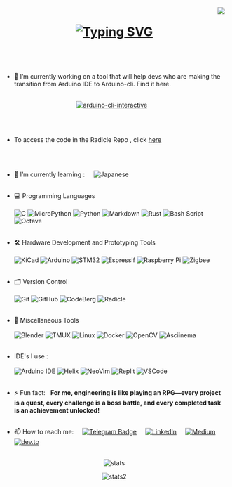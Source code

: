<img align="right" src="https://visitor-badge.laobi.icu/badge?page_id=Vaishnav-Sabari-Girish.Vaishnav-Sabari-Girish" />


## <h1 align="center"> [![Typing SVG](https://readme-typing-svg.demolab.com?duration=3000&height=70&font=Fira+Code&center=true&pause=300&multiline=true&width=430&lines=Hi+there+%F0%9F%91%8B;I+am+@Vaishnav-Sabari-Girish)](https://git.io/typing-svg) </p>
<br> <br> 

- 🔭 I’m currently working on a tool that will help devs who are making the transition from Arduino IDE to Arduino-cli. Find it here. <br><br>
<p align="center"><a href="https://github.com/Vaishnav-Sabari-Girish/arduino-cli-interactive"><img src="https://github-readme-stats.vercel.app/api/pin/?username=Vaishnav-Sabari-Girish&repo=arduino-cli-interactive&theme=panda" alt="arduino-cli-interactive" /></a> &nbsp;&nbsp; 
</p>
<br><br>

- To access the code in the Radicle Repo , click [here](https://app.radicle.xyz/nodes/seed.radicle.garden/rad:z2xtEKkr65SpfQZUQWgqVKSVkfbfw)

<br> <br>

- 🌱 I’m currently learning : &nbsp; &nbsp;  ![Japanese](https://img.shields.io/badge/%E6%97%A5%E6%9C%AC%E8%AA%9E-red?style=for-the-badge&logo=japan&logoColor=white) <br> <br> 

- 💻 Programming Languages
<br> <br>
![C](https://img.shields.io/badge/C-A8B9CC.svg?style=for-the-badge&logo=C&logoColor=black) ![MicroPython](https://img.shields.io/badge/MicroPython-2B2728.svg?style=for-the-badge&logo=MicroPython&logoColor=white)  ![Python](https://img.shields.io/badge/Python-3776AB.svg?style=for-the-badge&logo=Python&logoColor=white)  ![Markdown](https://img.shields.io/badge/Markdown-000000?style=for-the-badge&logo=markdown&logoColor=white) ![Rust](https://img.shields.io/badge/rust-%23000000.svg?style=for-the-badge&logo=rust&logoColor=white)  ![Bash Script](https://img.shields.io/badge/bash_script-%23121011.svg?style=for-the-badge&logo=gnu-bash&logoColor=white) ![Octave](https://img.shields.io/badge/Octave-0790C0.svg?style=for-the-badge&logo=Octave&logoColor=white) 
<br><br>
- 🛠️ Hardware Development and Prototyping Tools
<br><br>
![KiCad](https://img.shields.io/badge/KiCad-314CB0.svg?style=for-the-badge&logo=KiCad&logoColor=white) ![Arduino](https://img.shields.io/badge/-Arduino-00979D?style=for-the-badge&logo=Arduino&logoColor=whitehttps://www.vectorlogo.zone/logos/arduino/arduino-icon.svg)  ![STM32](https://img.shields.io/badge/STMicroelectronics-03234B.svg?style=for-the-badge&logo=STMicroelectronics&logoColor=white) ![Espressif](https://img.shields.io/badge/espressif-E7352C.svg?style=for-the-badge&logo=espressif&logoColor=white)  ![Raspberry Pi](https://img.shields.io/badge/-Raspberry_Pi-C51A4A?style=for-the-badge&logo=Raspberry-Pi)   ![Zigbee](https://img.shields.io/badge/zigbee-%23EB0443.svg?style=for-the-badge&logo=zigbee&logoColor=white)
<br><br>
- 🗂️  Version Control
<br><br>
![Git](https://img.shields.io/badge/git-%23F05033.svg?style=for-the-badge&logo=git&logoColor=white)  ![GitHub](https://img.shields.io/badge/github-%23121011.svg?style=for-the-badge&logo=github&logoColor=white) ![CodeBerg](https://img.shields.io/badge/Codeberg-2185D0.svg?style=for-the-badge&logo=Codeberg&logoColor=white) ![Radicle](https://img.shields.io/badge/Radicle-7677CA.svg?style=for-the-badge&logo=Radicle&logoColor=white)
<br><br>
- 🧰 Miscellaneous Tools
<br><br>
![Blender](https://img.shields.io/badge/Blender-E87D0D.svg?style=for-the-badge&logo=Blender&logoColor=white)  ![TMUX](https://img.shields.io/badge/tmux-1BB91F?style=for-the-badge&logo=tmux&logoColor=white)  ![Linux](https://img.shields.io/badge/Linux-FCC624.svg?style=for-the-badge&logo=Linux&logoColor=black) ![Docker](https://img.shields.io/badge/Docker-2496ED.svg?style=for-the-badge&logo=Docker&logoColor=white) ![OpenCV](https://img.shields.io/badge/OpenCV-5C3EE8.svg?style=for-the-badge&logo=OpenCV&logoColor=white) ![Asciinema](https://img.shields.io/badge/asciinema-D40000.svg?style=for-the-badge&logo=asciinema&logoColor=white) 
<br><br>
- IDE's I use :
<br><br>
![Arduino IDE](https://img.shields.io/badge/Arduino_IDE-00979D?style=for-the-badge&logo=arduino&logoColor=white)  ![Helix](https://img.shields.io/badge/Helix-281733.svg?style=for-the-badge&logo=Helix&logoColor=white)   ![NeoVim](https://img.shields.io/badge/NeoVim-%2357A143.svg?&style=for-the-badge&logo=neovim&logoColor=white)  ![Replit](https://img.shields.io/badge/replit-667881?style=for-the-badge&logo=replit&logoColor=white)  ![VSCode](https://img.shields.io/badge/Visual_Studio_Code-0078D4?style=for-the-badge&logo=visual%20studio%20code&logoColor=white)
<br> <br>
- ⚡ Fun fact: &nbsp;  **For me, engineering is like playing an RPG—every project is a  quest, every challenge is a boss battle, and every completed task is an achievement unlocked!** <br><br>

- 📫 How to reach me: &nbsp; &nbsp;  <a href="https://t.me/vaishnav_dev"><img src="https://img.shields.io/badge/Telegram-blue?style=for-the-badge&logo=telegram&logoColor=white" alt="Telegram Badge"/></a> &nbsp; &nbsp; 
<a href="https://www.linkedin.com/in/vaishnav-sabari-girish-b492b1264/"><img src="https://img.shields.io/badge/LinkedIn-0A66C2.svg?style=for-the-badge&logo=LinkedIn&logoColor=white" alt="Linkedln"/></a> &nbsp; &nbsp;
<a href="https://medium.com/@forgamesonly684"><img src="https://img.shields.io/badge/Medium-000000.svg?style=for-the-badge&logo=Medium&logoColor=white" alt="Medium" /></a> &nbsp; &nbsp;
<a href="https://dev.to/vaishnav_sabari_girish"><img src="https://img.shields.io/badge/dev.to-0A0A0A.svg?style=for-the-badge&logo=devdotto&logoColor=white" alt="dev.to"/></a> &nbsp; &nbsp;
<br><br>

<p align="center"><img src="https://github-readme-stats.vercel.app/api?username=Vaishnav-Sabari-Girish&show_icon=true&theme=panda" alt="stats" /></p>
<p align="center"> <img src="https://streak-stats.demolab.com?user=Vaishnav-Sabari-Girish&theme=cobalt&hide_border=true" alt="stats2"/></p>


<br><br>
